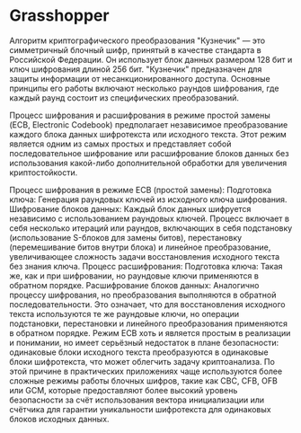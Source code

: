 # Grasshopper

Алгоритм криптографического преобразования "Кузнечик" — это симметричный блочный шифр, принятый в качестве стандарта в Российской Федерации. Он использует блок данных размером 128 бит и ключ шифрования длиной 256 бит. "Кузнечик" предназначен для защиты информации от несанкционированного доступа. Основные принципы его работы включают несколько раундов шифрования, где каждый раунд состоит из специфических преобразований.

Процесс шифрования и расшифрования в режиме простой замены (ECB, Electronic Codebook) предполагает независимое преобразование каждого блока данных шифротекста или исходного текста. Этот режим является одним из самых простых и представляет собой последовательное шифрование или расшифрование блоков данных без использования какой-либо дополнительной обработки для увеличения криптостойкости.

Процесс шифрования в режиме ECB (простой замены):
Подготовка ключа: Генерация раундовых ключей из исходного ключа шифрования.
Шифрование блоков данных: Каждый блок данных шифруется независимо с использованием раундовых ключей. Процесс включает в себя несколько итераций или раундов, включающих в себя подстановку (использование S-блоков для замены битов), перестановку (перемешивание битов внутри блока) и линейное преобразование, увеличивающее сложность задачи восстановления исходного текста без знания ключа.
Процесс расшифрования:
Подготовка ключа: Такая же, как и при шифровании, но раундовые ключи применяются в обратном порядке.
Расшифрование блоков данных: Аналогично процессу шифрования, но преобразования выполняются в обратной последовательности. Это означает, что для восстановления исходного текста используются те же раундовые ключи, но операции подстановки, перестановки и линейного преобразования применяются в обратном порядке.
Режим ECB хоть и является простым в реализации и понимании, но имеет серьёзный недостаток в плане безопасности: одинаковые блоки исходного текста преобразуются в одинаковые блоки шифротекста, что может облегчить задачу криптоанализа. По этой причине в практических приложениях чаще используются более сложные режимы работы блочных шифров, такие как CBC, CFB, OFB или GCM, которые предоставляют более высокий уровень безопасности за счёт использования вектора инициализации или счётчика для гарантии уникальности шифротекста для одинаковых блоков исходных данных.
